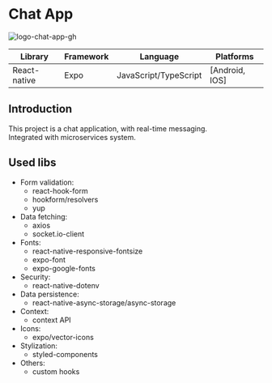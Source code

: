 # Chat App

![logo-chat-app-gh](https://user-images.githubusercontent.com/73812069/219540142-ff76779f-5441-4bed-86db-9baebd09309f.png)

| Library      | Framework | Language              | Platforms      |
| ------------ | --------- | --------------------- | -------------- |
| React-native | Expo      | JavaScript/TypeScript | [Android, IOS] |

## Introduction

This project is a chat application, with real-time messaging.
<br/>
Integrated with microservices system.

## Used libs
- Form validation:
  - react-hook-form
  - hookform/resolvers
  - yup
- Data fetching:
  - axios
  - socket.io-client
- Fonts:
  - react-native-responsive-fontsize
  - expo-font
  - expo-google-fonts
- Security:
  - react-native-dotenv
- Data persistence:
  - react-native-async-storage/async-storage
- Context:
  - context API
- Icons:
  - expo/vector-icons
- Stylization:
  - styled-components
- Others:
  - custom hooks
